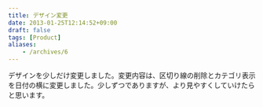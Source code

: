 ```yaml
---
title: デザイン変更
date: 2013-01-25T12:14:52+09:00
draft: false
tags: [Product]
aliases:
    - /archives/6
---
```


デザインを少しだけ変更しました。変更内容は、区切り線の削除とカテゴリ表示を日付の横に変更しました。少しずつでありますが、より見やすくしていけたらと思います。

